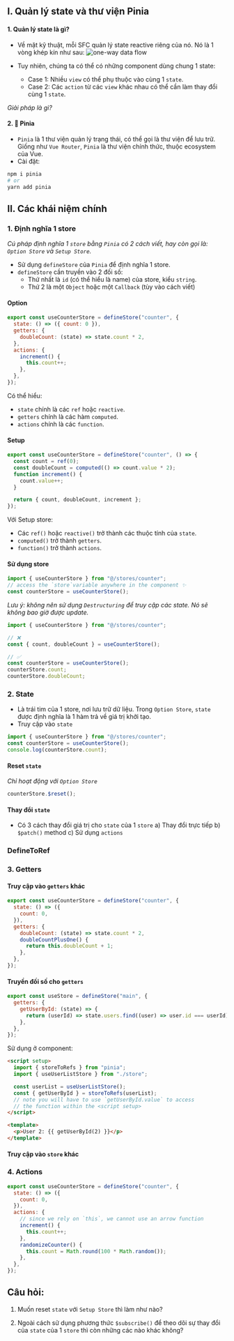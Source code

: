 ## I. Quản lý state và thư viện Pinia

#### 1. Quản lý state là gì?

- Về mặt kỹ thuật, mỗi SFC quản lý state reactive riêng của nó. Nó là 1 vòng khép kín như sau:
  ![one-way data flow](https://vuejs.org/assets/state-flow.Cd6No79V.png)

- Tuy nhiên, chúng ta có thể có những component dùng chung 1 state:

  - Case 1: Nhiều `view` có thể phụ thuộc vào cùng 1 `state`.
  - Case 2: Các `action` từ các `view` khác nhau có thể cần làm thay đổi cùng 1 `state`.

_Giải pháp là gì?_

#### 2. 🍍 Pinia

- `Pinia` là 1 thư viện quản lý trạng thái, có thể gọi là thư viện để lưu trữ. Giống như `Vue Router`, `Pinia` là thư viện chính thức, thuộc ecosystem của Vue.
- Cài đặt:

```bash
npm i pinia
# or
yarn add pinia
```

## II. Các khái niệm chính

### 1. Định nghĩa 1 store

_Cú pháp định nghĩa 1 `store` bằng `Pinia` có 2 cách viết, hay còn gọi là: `Option Store` và `Setup Store`._

- Sử dụng `defineStore` của `Pinia` để định nghĩa 1 store.
- `defineStore` cần truyền vào 2 đối số:
  - Thứ nhất là `id` (có thể hiểu là name) của store, kiểu `string`.
  - Thứ 2 là một `Object` hoặc một `Callback` (tùy vào cách viết)

#### Option

```js
export const useCounterStore = defineStore("counter", {
  state: () => ({ count: 0 }),
  getters: {
    doubleCount: (state) => state.count * 2,
  },
  actions: {
    increment() {
      this.count++;
    },
  },
});
```

Có thể hiểu:

- `state` chính là các `ref` hoặc `reactive`.
- `getters` chính là các hàm `computed`.
- `actions` chính là các `function`.

#### Setup

```js
export const useCounterStore = defineStore("counter", () => {
  const count = ref(0);
  const doubleCount = computed(() => count.value * 2);
  function increment() {
    count.value++;
  }

  return { count, doubleCount, increment };
});
```

Với Setup store:

- Các `ref()` hoặc `reactive()` trở thành các thuộc tính của `state`.
- `computed()` trở thành `getters`.
- `function()` trở thành `actions`.

#### Sử dụng store

```js
import { useCounterStore } from "@/stores/counter";
// access the `store`variable anywhere in the component ✨
const counterStore = useCounterStore();
```

_Lưu ý: không nên sử dụng `Destructuring` để truy cập các state. Nó sẽ không bao giờ được update._

```js
import { useCounterStore } from "@/stores/counter";

// ❌
const { count, doubleCount } = useCounterStore();

// ✅
const counterStore = useCounterStore();
counterStore.count;
counterStore.doubleCount;
```

### 2. State

- Là trái tim của 1 store, nơi lưu trữ dữ liệu.
  Trong `Option Store`, `state` được định nghĩa là 1 hàm trả về giá trị khởi tạo.
- Truy cập vào `state`

```js
import { useCounterStore } from "@/stores/counter";
const counterStore = useCounterStore();
console.log(counterStore.count);
```

#### Reset `state`

_Chỉ hoạt động với `Option Store`_

```js
counterStore.$reset();
```

#### Thay đổi `state`

- Có 3 cách thay đổi giá trị cho `state` của 1 `store`
  a) Thay đổi trực tiếp
  b) `$patch()` method
  c) Sử dụng `actions`

### DefineToRef

### 3. Getters

#### Truy cập vào `getters` khác

```js
export const useCounterStore = defineStore("counter", {
  state: () => ({
    count: 0,
  }),
  getters: {
    doubleCount: (state) => state.count * 2,
    doubleCountPlusOne() {
      return this.doubleCount + 1;
    },
  },
});
```

#### Truyền đối số cho `getters`

```js
export const useStore = defineStore("main", {
  getters: {
    getUserById: (state) => {
      return (userId) => state.users.find((user) => user.id === userId);
    },
  },
});
```

Sử dụng ở component:

```html
<script setup>
  import { storeToRefs } from "pinia";
  import { useUserListStore } from "./store";

  const userList = useUserListStore();
  const { getUserById } = storeToRefs(userList);
  // note you will have to use `getUserById.value` to access
  // the function within the <script setup>
</script>

<template>
  <p>User 2: {{ getUserById(2) }}</p>
</template>
```

#### Truy cập vào `store` khác

### 4. Actions

```js
export const useCounterStore = defineStore("counter", {
  state: () => ({
    count: 0,
  }),
  actions: {
    // since we rely on `this`, we cannot use an arrow function
    increment() {
      this.count++;
    },
    randomizeCounter() {
      this.count = Math.round(100 * Math.random());
    },
  },
});
```

## Câu hỏi:

1. Muốn reset `state` với `Setup Store` thì làm như nào?

2. Ngoài cách sử dụng phương thức `$subscribe()` để theo dõi sự thay đổi của `state` của 1 `store` thì còn những các nào khác không?
